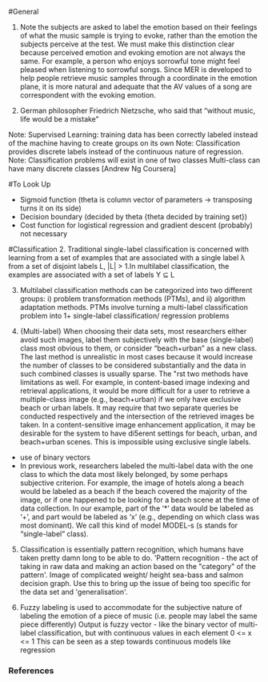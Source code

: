 #General
 1. Note the subjects are asked to label the emotion
 based on their feelings of what the music sample is
 trying to evoke, rather than the emotion the subjects
 perceive at the test. We must make this distinction
 clear because perceived emotion and evoking emotion
 are not always the same. For example, a person who
 enjoys sorrowful tone might feel pleased when listening
 to sorrowful songs. Since MER is developed to help
 people retrieve music samples through a coordinate in the
 emotion plane, it is more natural and adequate that the AV
 values of a song are correspondent with the evoking emotion.

 2.  German philosopher Friedrich Nietzsche, who said that
 “without music, life would be a mistake”

 Note: Supervised Learning: training data has been correctly labeled
        instead of the machine having to create groups on its own
 Note: Classification provides discrete labels instead of the continuous
        nature of regression.
 Note: Classification problems will exist in one of two classes
        Multi-class can have many discrete classes [Andrew Ng Coursera]

#To Look Up
 - Sigmoid function (theta is column vector of parameters &rarr; transposing
   turns it on its side)
 - Decision boundary (decided by theta {theta decided by training set})
 - Cost function for logistical regression and gradient descent (probably)
   not necessary


#Classification
 2. Traditional
 single-label classification is concerned with learning from
 a set of examples that are associated with a single label λ
 from a set of disjoint labels L, |L| > 1.In multilabel
 classification, the examples are associated with a set of
 labels Y ⊆ L

 3. Multilabel classification methods can be categorized into
 two different groups: i) problem transformation methods (PTMs),
  and ii) algorithm adaptation methods.
  PTMs involve turning a multi-label classification problem into
  1+ single-label classification/ regression problems

  4. {Multi-label} When choosing their data sets, most researchers either
  avoid such images, label them subjectively with the base
  (single-label) class most obvious to them, or consider
  “beach+urban” as a new class. The last method is unrealistic
  in most cases because it would increase the number of
  classes to be considered substantially and the data in such
  combined classes is usually sparse. The "rst two methods
  have limitations as well. For example, in content-based
  image indexing and retrieval applications, it would be more
  difficult for a user to retrieve a multiple-class image (e.g.,
  beach+urban) if we only have exclusive beach or urban labels.
  It may require that two separate queries be conducted
  respectively and the intersection of the retrieved images be
  taken. In a content-sensitive image enhancement application,
  it may be desirable for the system to have di5erent
  settings for beach, urban, and beach+urban scenes. This is
  impossible using exclusive single labels.
  - use of binary vectors
  - In previous work, researchers labeled the multi-label
  data with the one class to which the data most likely
  belonged, by some perhaps subjective criterion. For example,
  the image of hotels along a beach would be
  labeled as a beach if the beach covered the majority
  of the image, or if one happened to be looking
  for a beach scene at the time of data collection. In
  our example, part of the ‘*’ data would be labeled as
  ‘+’, and part would be labeled as ‘x’ (e.g., depending
  on which class was most dominant). We call this
  kind of model MODEL-s (s stands for “single-label” class).

  5. Classification is essentially pattern recognition, which humans have
  taken pretty damn long to be able to do. 'Pattern recognition - the act
  of taking in raw data and making an action based on the "category" of the
  pattern'.
    Image of complicated weight/ height sea-bass and salmon decision graph.
  Use this to bring up the issue of being too specific for the data set and
  'generalisation'.

  9. Fuzzy labeling is used to accommodate for the subjective
  nature of labeling the emotion of a piece of music (i.e. people
  may label the same piece differently)
    Output is fuzzy vector - like the binary vector of multi-label
  classification, but with continuous values in each element
  0 <= x <= 1
  This can be seen as a step towards continuous models like regression

### References

[^1]: http://citeseerx.ist.psu.edu/viewdoc/download?doi=10.1.1.331.1655&rep=rep1&type=pdf
[^2]: http://ismir2008.ismir.net/papers/ISMIR2008_275.pdf
[^3]: http://books.google.co.uk/books?hl=en&lr=&id=1bpEifVEi2MC&oi=fnd&pg=PA64&dq=Multi-label+classification:An+overview&ots=WyD83kziKF&sig=P6VHFTT9RycLgfpCDrK0vq5o4hM#v=onepage&q=single-label%20&f=false
[^4]: Multi-label (I think for a type of PTM) https://www.rose-hulman.edu/~boutell/publications/boutell04PRmultilabel.pdf
[^5]: (greater expansion of methods) https://books.google.co.uk/books?hl=en&lr=&id=Br33IRC3PkQC&oi=fnd&pg=PR3&dq=%5D+R.+Duda,+R.+Hart,+D.+Stork,+Pattern+Classification,+2nd+Edition,+Wiley,+New+York,+2001&ots=2wySQzhbDu&sig=y9BqLIkUho6EhJ00NM_yx-snTxs#v=onepage&q&f=false
[^6]: (SVM use) http://link.springer.com/chapter/10.1007%2FBFb0026683#page-1
[^7]: (MIREX emotion labels) http://citeseerx.ist.psu.edu/viewdoc/download?doi=10.1.1.182.2004&rep=rep1&type=pdf
[^8]: find how to ref. Andrew Ng coursera {classification} Ng,A.;2012;Classification (8 min);[Online];[Accessed 25 February 2015]; Available from: https://class.coursera.org/ml-005/lecture/33
[^9]: (good read to overview all) https://books.google.co.uk/books?id=zWG5BQAAQBAJ&pg=PA243&dq=fuzzy+label+classification&hl=en&sa=X&ei=9dn2VIDsGIG3UeHngIgL&ved=0CC4Q6AEwAA#v=onepage&q=fuzzy%20label%20classification&f=false
[^10]: (Fuzzy label case study) http://delivery.acm.org/10.1145/1190000/1180665/p81-yang.pdf?ip=129.31.176.116&id=1180665&acc=ACTIVE%20SERVICE&key=BF07A2EE685417C5%2EF5014A9D3D5CC2D9%2E4D4702B0C3E38B35%2E4D4702B0C3E38B35&CFID=483894553&CFTOKEN=48367803&__acm__=1425502483_3a9feda291bf75d5741f0ede1ea4b69f
[^11]: http://www.cs.princeton.edu/~schapire/talks/picasso-minicourse.pdf
[^12]: (coursera supervised learning) https://class.coursera.org/ml-005/lecture/3
